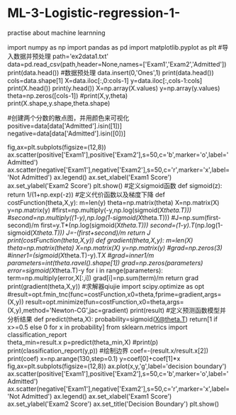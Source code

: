 # ML-3-Logistic-regression-1-
practise about machine learnning

import numpy as np
import pandas as pd
import matplotlib.pyplot as plt
#导入数据并预处理
path='ex2data1.txt'
data=pd.read_csv(path,header=None,names=['Exam1','Exam2','Admitted'])
print(data.head())
#数据预处理
data.insert(0,'Ones',1)
print(data.head())
cols=data.shape[1]
X=data.iloc[:,0:cols-1]
y=data.iloc[:,cols-1:cols]
print(X.head())
print(y.head())
X=np.array(X.values)
y=np.array(y.values)
theta=np.zeros([cols-1])
#print(X,y,theta)
print(X.shape,y.shape,theta.shape)

#创建两个分数的散点图，并用颜色来可视化
positive=data[data['Admitted'].isin([1])]
negative=data[data['Admitted'].isin([0])]

fig,ax=plt.subplots(figsize=(12,8))
ax.scatter(positive['Exam1'],positive['Exam2'],s=50,c='b',marker='o',label='Admitted')
ax.scatter(negative['Exam1'],negative['Exam2'],s=50,c='r',marker='x',label='Not Admitted')
ax.legend()
ax.set_xlabel('Exam1 Score')
ax.set_ylabel('Exam2 Score')
plt.show()
#定义sigmoid函数
def sigmoid(z):
    return 1/(1+np.exp(-z))
#定义代价函数以及梯度下降
def costFunction(theta,X,y):
    m=len(y)
    theta=np.matrix(theta)
    X=np.matrix(X)
    y=np.matrix(y)
    #first=np.multiply(-y,np.log(sigmoid(X*theta.T)))
    #second=np.multiply((1-y),np.log(1-sigmoid(X*theta.T)))
    #J=np.sum(first-second)/m
    first=y.T*(np.log(sigmoid(X*theta.T)))
    second=(1-y).T*(np.log(1-sigmoid(X*theta.T)))
    J=-(first+second)/m
    return J
print(costFunction(theta,X,y))
def gradient(theta,X,y):
    m=len(X)
    theta=np.matrix(theta)
    X=np.matrix(X)
    y=np.matrix(y)
    #grad=np.zeros(3)
    #inner1=(sigmoid(X*theta.T)-y).T*X
    #grad=inner1/m
    parameters=int(theta.ravel().shape[1])
    grad=np.zeros(parameters)
    error=sigmoid(X*theta.T)-y
    for i in range(parameters):
        term=np.multiply(error,X[:,i])
        grad[i]=np.sum(term)/m
    return grad
print(gradient(theta,X,y))
#求解器qiujie
import scipy.optimize as opt
#result=opt.fmin_tnc(func=costFunction,x0=theta,fprime=gradient,args=(X,y))
result=opt.minimize(fun=costFunction,x0=theta,args=(X,y),method='Newton-CG',jac=gradient)
print(result)
#定义预测函数模型并分析结果
def predict(theta,X):
    probability=sigmoid(X@theta.T)
    return[1 if x>=0.5 else 0 for x in probability] 
from sklearn.metrics import classification_report  
theta_min=result.x
p=predict(theta_min,X)
#print(p)
print(classification_report(y,p))
#绘制边界
coef=-(result.x/result.x[2])
print(coef)
x=np.arange(130,step=0.1)
y=coef[0]+coef[1]*x
fig,ax=plt.subplots(figsize=(12,8))
ax.plot(x,y,'g',label='decision boundary')
ax.scatter(positive['Exam1'],positive['Exam2'],s=50,c='b',marker='o',label='Admitted')
ax.scatter(negative['Exam1'],negative['Exam2'],s=50,c='r',marker='x',label='Not Admitted')
ax.legend()
ax.set_xlabel('Exam1 Score')
ax.set_ylabel('Exam2 Score')
ax.set_title('Decision Boundary')
plt.show()
